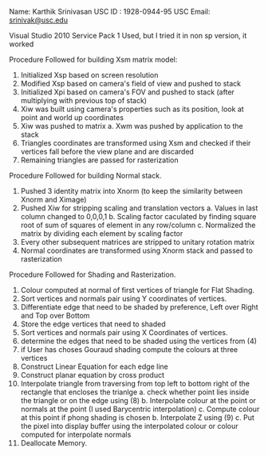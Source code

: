 Name: Karthik Srinivasan
USC ID : 1928-0944-95
USC Email: srinivak@usc.edu

Visual Studio 2010 Service Pack 1 Used, but I tried it in non sp version, it worked

Procedure Followed for building Xsm matrix model:

1. Initialized Xsp based on screen resolution
2. Modified Xsp based on camera's field of view and pushed to stack
3. Initialized Xpi based on camera's FOV and pushed to stack (after multiplying with previous top of stack)
4. Xiw was built using camera's properties such as its position, look at point and world up coordinates
5. Xiw was pushed to matrix
	a. Xwm was pushed by application to the stack
6. Triangles coordinates are transformed using Xsm and checked if their vertices fall before the view plane and are discarded
7. Remaining triangles are passed for rasterization



Procedure Followed for building Normal stack.
1. Pushed 3 identity matrix into Xnorm (to keep the similarity between Xnorm and Ximage)
2. Pushed Xiw for stripping scaling and translation vectors
	a. Values in last column changed to 0,0,0,1
	b. Scaling factor caculated by finding square root of sum of squares of element in any row/column
	c. Normalized the matrix by dividing each element by scaling factor
3. Every other subsequent matrices are stripped to unitary rotation matrix
4. Normal coordinates are transformed using Xnorm stack and passed to rasterization



Procedure Followed for Shading and Rasterization.
1. Colour computed at normal of first vertices of triangle for Flat Shading.
2. Sort vertices and normals pair using Y coordinates of vertices.
3. Differentiate edge that need to be shaded by preference, Left over Right and Top over Bottom
4. Store the edge vertices that need to shaded
5. Sort vertices and normals pair using X Coordinates of vertices.
6. determine the edges that need to be shaded using the vertices from (4)
7. if User has choses Gouraud shading compute the colours at three vertices
8. Construct Linear Equation for each edge line
9. Construct planar equation by cross product
10. Interpolate triangle from traversing from top left to bottom right of the rectangle that encloses the trianlge
 a. check whether point lies inside the triangle or on the edge using (8)
 b. Interpolate colour at the point or normals at the point (I used Barycentric interpolation)
 c. Compute colour at this point if phong shading is chosen
 b. Interpolate Z using (9)
 c. Put the pixel into display buffer using the interpolated colour or colour computed for interpolate normals
9. Deallocate Memory.